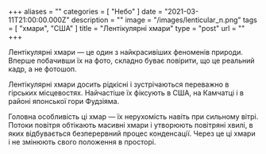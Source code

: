 +++
aliases = ""
categories = [ "Небо" ]
date = "2021-03-11T21:00:00.000Z"
description = ""
image = "/images/lenticular_n.png"
tags = [ "хмари", "США" ]
title = "Лентікулярнi хмари"
type = "post"
url = ""
+++


Лентікулярнi хмари — це один з найкрасивіших феноменів природи. Вперше побачивши їх на фото, складно буває повірити, що це реальний кадр, а не фотошоп.  
  
Лентікулярні хмари досить рідкісні і зустрічаються переважно в гірських місцевостях. Найчастіше їх фіксують в США, на Камчатці і в районі японської гори Фудзіяма.  
  
Головна особливість ці хмар — їх нерухомість навіть при сильному вітрі. Потоки повітря обтікають масивні хмари і утворюють повітряні хвилі, в яких відбувається безперервний процес конденсації. Через це ці хмари і не змінюють свого положення в просторі.
